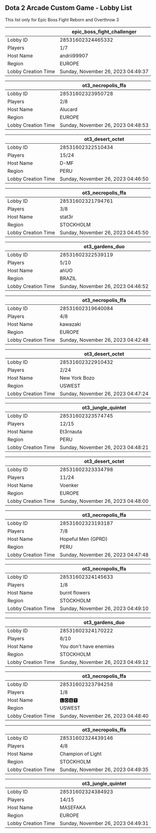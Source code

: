 ## Dota 2 Arcade Custom Game - Lobby List

This list only for Epic Boss Fight Reborn and Overthrow 3

|  | epic_boss_fight_challenger |
| ------ | ------ |
| Lobby ID | 28531602324465332 |
| Players | 1/7 |
| Host Name | andrii99907 |
| Region | EUROPE |
| Lobby Creation Time | Sunday, November 26, 2023 04:49:37 |


|  | ot3_necropolis_ffa |
| ------ | ------ |
| Lobby ID | 28531602323950728 |
| Players | 2/8 |
| Host Name | Alucard |
| Region | EUROPE |
| Lobby Creation Time | Sunday, November 26, 2023 04:48:53 |


|  | ot3_desert_octet |
| ------ | ------ |
| Lobby ID | 28531602322510434 |
| Players | 15/24 |
| Host Name | D-MF |
| Region | PERU |
| Lobby Creation Time | Sunday, November 26, 2023 04:46:50 |


|  | ot3_necropolis_ffa |
| ------ | ------ |
| Lobby ID | 28531602321794761 |
| Players | 3/8 |
| Host Name | stat3r |
| Region | STOCKHOLM |
| Lobby Creation Time | Sunday, November 26, 2023 04:45:50 |


|  | ot3_gardens_duo |
| ------ | ------ |
| Lobby ID | 28531602322539119 |
| Players | 5/10 |
| Host Name | ahUO |
| Region | BRAZIL |
| Lobby Creation Time | Sunday, November 26, 2023 04:46:52 |


|  | ot3_necropolis_ffa |
| ------ | ------ |
| Lobby ID | 28531602319640084 |
| Players | 4/8 |
| Host Name | kawazaki |
| Region | EUROPE |
| Lobby Creation Time | Sunday, November 26, 2023 04:42:48 |


|  | ot3_desert_octet |
| ------ | ------ |
| Lobby ID | 28531602322910432 |
| Players | 2/24 |
| Host Name | New York Bozo |
| Region | USWEST |
| Lobby Creation Time | Sunday, November 26, 2023 04:47:24 |


|  | ot3_jungle_quintet |
| ------ | ------ |
| Lobby ID | 28531602323574745 |
| Players | 12/15 |
| Host Name | Et3rnauta |
| Region | PERU |
| Lobby Creation Time | Sunday, November 26, 2023 04:48:21 |


|  | ot3_desert_octet |
| ------ | ------ |
| Lobby ID | 28531602323334798 |
| Players | 11/24 |
| Host Name | Voenker |
| Region | EUROPE |
| Lobby Creation Time | Sunday, November 26, 2023 04:48:00 |


|  | ot3_necropolis_ffa |
| ------ | ------ |
| Lobby ID | 28531602323193187 |
| Players | 7/8 |
| Host Name | Hopeful Men (GPRD) |
| Region | PERU |
| Lobby Creation Time | Sunday, November 26, 2023 04:47:48 |


|  | ot3_necropolis_ffa |
| ------ | ------ |
| Lobby ID | 28531602324145633 |
| Players | 1/8 |
| Host Name | burnt flowers |
| Region | STOCKHOLM |
| Lobby Creation Time | Sunday, November 26, 2023 04:49:10 |


|  | ot3_gardens_duo |
| ------ | ------ |
| Lobby ID | 28531602324170222 |
| Players | 8/10 |
| Host Name | You don't have enemies |
| Region | STOCKHOLM |
| Lobby Creation Time | Sunday, November 26, 2023 04:49:12 |


|  | ot3_necropolis_ffa |
| ------ | ------ |
| Lobby ID | 28531602323794258 |
| Players | 1/8 |
| Host Name | 🅻🅾󠁳⁧⁧🆂🆃 |
| Region | USWEST |
| Lobby Creation Time | Sunday, November 26, 2023 04:48:40 |


|  | ot3_necropolis_ffa |
| ------ | ------ |
| Lobby ID | 28531602324439146 |
| Players | 4/8 |
| Host Name | Champion of Light |
| Region | STOCKHOLM |
| Lobby Creation Time | Sunday, November 26, 2023 04:49:35 |


|  | ot3_jungle_quintet |
| ------ | ------ |
| Lobby ID | 28531602324384923 |
| Players | 14/15 |
| Host Name | MASEFAKA |
| Region | EUROPE |
| Lobby Creation Time | Sunday, November 26, 2023 04:49:31 |


